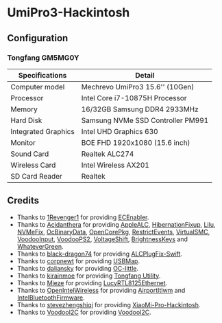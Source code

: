 # UmiPro3-Hackintosh



## Configuration

### Tongfang GM5MG0Y

| Specifications      | Detail                            |
| ------------------- | --------------------------------- |
| Computer model      | Mechrevo UmiPro3 15.6'' (10Gen)   |
| Processor           | Intel Core i7-10875H Processor    |
| Memory              | 16/32GB Samsung DDR4 2933MHz      |
| Hard Disk           | Samsung NVMe SSD Controller PM991 |
| Integrated Graphics | Intel UHD Graphics 630            |
| Monitor             | BOE FHD 1920x1080 (15.6 inch)     |
| Sound Card          | Realtek ALC274                    |
| Wireless Card       | Intel Wireless AX201              |
| SD Card Reader      | Realtek                           |

## Credits

- Thanks to  [1Revenger1](https://github.com/1Revenger1) for providing [ECEnabler](https://github.com/1Revenger1/ECEnabler).
- Thanks to [Acidanthera](https://github.com/acidanthera) for providing [AppleALC](https://github.com/acidanthera/AppleALC), [HibernationFixup](https://github.com/acidanthera/HibernationFixup), [Lilu](https://github.com/acidanthera/Lilu), [NVMeFix](https://github.com/acidanthera/NVMeFix), [OcBinaryData](https://github.com/acidanthera/OcBinaryData), [OpenCorePkg](https://github.com/acidanthera/OpenCorePkg), [RestrictEvents](https://github.com/acidanthera/RestrictEvents), [VirtualSMC](https://github.com/acidanthera/VirtualSMC), [VoodooInput](https://github.com/acidanthera/VoodooInput), [VoodooPS2](https://github.com/acidanthera/VoodooPS2), [VoltageShift](https://github.com/sicreative/VoltageShift), [BrightnessKeys](https://github.com/acidanthera/BrightnessKeys) and [WhateverGreen](https://github.com/acidanthera/WhateverGreen).
- Thanks to [black-dragon74](https://github.com/black-dragon74) for providing [ALCPlugFix-Swift](https://github.com/black-dragon74/ALCPlugFix-Swift).
- Thanks to [corpnewt](https://github.com/corpnewt) for providing [USBMap](https://github.com/corpnewt/USBMap).
- Thanks to [daliansky](https://github.com/daliansky) for providing [OC-little](https://github.com/daliansky/OC-little).
- Thanks to [kirainmoe](https://github.com/kirainmoe) for providing [Tongfang Utility](https://github.com/kirainmoe/tongfang-utility).
- Thanks to [Mieze](https://github.com/Mieze) for providing [LucyRTL8125Ethernet](https://github.com/Mieze/LucyRTL8125Ethernet).
- Thanks to [OpenIntelWireless](https://github.com/OpenIntelWireless) for providing [AirportItlwm](https://github.com/OpenIntelWireless/itlwm) and [IntelBluetoothFirmware](https://github.com/OpenIntelWireless/IntelBluetoothFirmware).
- Thanks to [stevezhengshiqi](https://github.com/daliansky/XiaoMi-Pro-Hackintosh/commits?author=stevezhengshiqi) for providing [XiaoMi-Pro-Hackintosh](https://github.com/daliansky/XiaoMi-Pro-Hackintosh).
- Thanks to [VoodooI2C](https://github.com/VoodooI2C) for providing [VoodooI2C](https://github.com/VoodooI2C/VoodooI2C).

